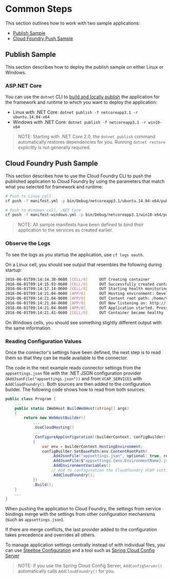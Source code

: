 # Common Steps

This section outlines how to work with two sample applications:

* <a href="#steeltoe-common-steps-publish-sample">Publish Sample</a>
* <a href="#steeltoe-common-steps-cloud-foundry-push-sample">Cloud Foundry Push Sample</a>

<a name="steeltoe-common-steps-publish-sample"></a>
## Publish Sample

This section describes how to deploy the publish sample on either Linux or Windows.

### ASP.NET Core

You can use the `dotnet` CLI to [build and locally publish](https://docs.microsoft.com/en-us/dotnet/core/tools/dotnet-publish) the application for the framework and runtime to which you want to deploy the application:

* Linux with .NET Core: `dotnet publish -f netcoreapp3.1 -r ubuntu.14.04-x64`
* Windows with .NET Core: `dotnet publish -f netcoreapp3.1 -r win10-x64`

>NOTE: Starting with .NET Core 2.0, the `dotnet publish` command automatically restores dependencies for you. Running `dotnet restore` explicitly is not generally required.

<a name="steeltoe-common-steps-cloud-foundry-push-sample"></a>
## Cloud Foundry Push Sample

This section describes how to use the Cloud Foundry CLI to push the published application to Cloud Foundry by using the parameters that match what you selected for framework and runtime:

```bash
# Push to Linux cell
cf push -f manifest.yml -p bin/Debug/netcoreapp3.1/ubuntu.14.04-x64/publish

# Push to Windows cell, .NET Core
cf push -f manifest-windows.yml -p bin/Debug/netcoreapp3.1/win10-x64/publish
```

>NOTE: All sample manifests have been defined to bind their application to the services as created earlier.

### Observe the Logs

To see the logs as you startup the application, use `cf logs oauth`.

On a Linux cell, you should see output that resembles the following during startup:

```bash
2016-06-01T09:14:14.38-0600 [CELL/0]     OUT Creating container
2016-06-01T09:14:15.93-0600 [CELL/0]     OUT Successfully created container
2016-06-01T09:14:17.14-0600 [CELL/0]     OUT Starting health monitoring of container
2016-06-01T09:14:21.04-0600 [APP/0]      OUT Hosting environment: Development
2016-06-01T09:14:21.04-0600 [APP/0]      OUT Content root path: /home/vcap/app
2016-06-01T09:14:21.04-0600 [APP/0]      OUT Now listening on: http://*:8080
2016-06-01T09:14:21.04-0600 [APP/0]      OUT Application started. Press Ctrl+C to shut down.
2016-06-01T09:14:21.41-0600 [CELL/0]     OUT Container became healthy
```

On Windows cells, you should see something slightly different output with the same information.

### Reading Configuration Values

Once the connector's settings have been defined, the next step is to read them so that they can be made available to the connector.

The code in the next example reads connector settings from the `appsettings.json` file with the .NET JSON configuration provider (`AddJsonFile("appsettings.json"))` and from `VCAP_SERVICES` with `AddCloudFoundry()`. Both sources are then added to the configuration builder. The following code shows how to read from both sources:

```csharp
public class Program {
    ...
    public static IWebHost BuildWebHost(string[] args)
    {
        return new WebHostBuilder()
            ...
            .UseCloudHosting()
            ...
            .ConfigureAppConfiguration((builderContext, configBuilder) =>
            {
                var env = builderContext.HostingEnvironment;
                configBuilder.SetBasePath(env.ContentRootPath)
                    .AddJsonFile("appsettings.json", optional: true, reloadOnChange: true)
                    .AddJsonFile($"appsettings.{env.EnvironmentName}.json", optional: true)
                    .AddEnvironmentVariables()
                    // Add to configuration the Cloudfoundry VCAP settings
                    .AddCloudFoundry();
            })
            .Build();
    }
    ...
}
```

When pushing the application to Cloud Foundry, the settings from service bindings merge with the settings from other configuration mechanisms (such as `appsettings.json`).

If there are merge conflicts, the last provider added to the configuration takes precedence and overrides all others.

To manage application settings centrally instead of with individual files, you can use [Steeltoe Configuration](/docs/configuration) and a tool such as [Spring Cloud Config Server](https://github.com/spring-cloud/spring-cloud-config)

>NOTE: If you use the Spring Cloud Config Server, `AddConfigServer()` automatically calls `AddCloudFoundry()` for you.
